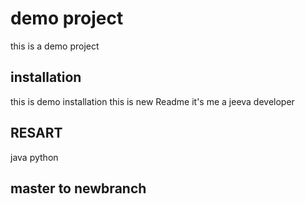 # demo project
this is a demo project
## installation
this is demo installation
this is new Readme
it's me a jeeva developer
## RESART
java
python
## master to newbranch